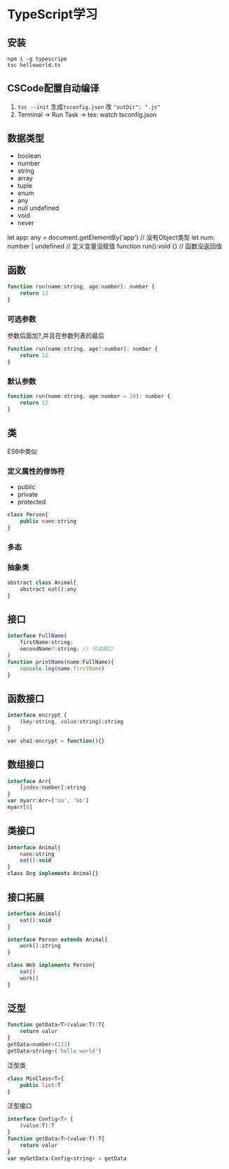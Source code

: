 ﻿# TypeScript学习

## 安装
```
npm i -g typescripe
tsc helloworld.ts
```

## CSCode配置自动编译

1. `tsc --init` 生成`tsconfig.json` 改 `"outDir": ".js"`
2. Terminal -> Run Task -> tes: watch tsconfig.json

## 数据类型

- boolean
- number
- string
- array
- tuple
- enum
- any
- null undefined
- void
- never

let app: any = document.getElementBy('app') // 没有Object类型
let num: number | undefined // 定义变量没赋值
function run():void {} // 函数没返回值

## 函数

```js
function run(name:string, age:number): number {
    return 12
}
```

### 可选参数
参数后面加?,并且在参数列表的最后
```js
function run(name:string, age?:number): number {
    return 12
}
```

### 默认参数

```js
function run(name:string, age:number = 20): number {
    return 12
}
```

## 类

ES6中类似

### 定义属性的修饰符

- public
- private
- protected

```js
class Person{
    public name:string
}
```
### 多态

### 抽象类
```js
abstract class Animal{
    abstract eat():any
}
```
## 接口
```js
interface FullName(
    firstName:string;
    secondName?:string; // 可选接口
)
function printName(name:FullName){
    console.log(name.firstName)
}
```

## 函数接口
```js
interface encrypt {
    (key:string, value:string):string
}

var sha1:encrypt = function(){}
```
## 数组接口

```js
interface Arr{
    [index:number]:string
}
var myarr:Arr=['aa', 'bb']
myarr[0]
```
## 类接口
```js
interface Animal{
    name:string
    eat():void
}
class Dog implements Animal{}
```

## 接口拓展

```js
interface Animal{
    eat():void
}

interface Person extends Animal{
    work():string
}

class Web implements Person{
    eat()
    work()
}
```

## 泛型
```js
function getData<T>(value:T):T{
    return valur
}
getData<number>(123)
getData<string>('hello world')
```

泛型类
```js
class MinClass<T>{
    public list:T
}
```

泛型接口
```js
interface Config<T> {
    (value:T):T
}
function getData<T>(value:T):T{
    return valur
}
var myGetData:Config<string> = getData
```